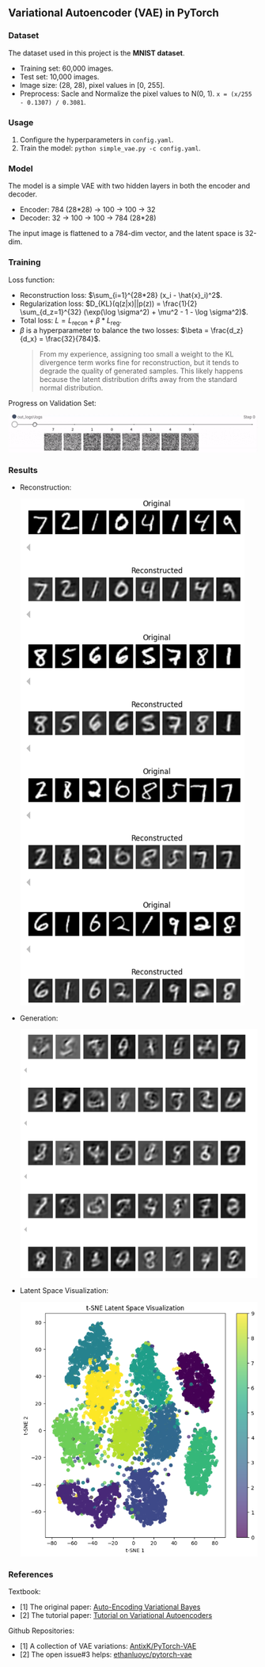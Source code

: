 
## Variational Autoencoder (VAE) in PyTorch

### Dataset
The dataset used in this project is the **MNIST dataset**.
 - Training set: 60,000 images.
 - Test set: 10,000 images.
 - Image size: (28, 28), pixel values in [0, 255].
 - Preprocess: Sacle and Normalize the pixel values to N(0, 1). `x = (x/255 - 0.1307) / 0.3081`.

### Usage
1. Configure the hyperparameters in `config.yaml`.
2. Train the model: `python simple_vae.py -c config.yaml`.

### Model
The model is a simple VAE with two hidden layers in both the encoder and decoder.
 - Encoder: 784 (28*28) $\rightarrow$ 100 $\rightarrow$ 100 $\rightarrow$ 32
 - Decoder: 32 $\rightarrow$ 100 $\rightarrow$ 100 $\rightarrow$ 784 (28*28)

The input image is flattened to a 784-dim vector, and the latent space is 32-dim.

### Training
Loss function: 
 - Reconstruction loss: $\sum_{i=1}^{28*28} (x_i - \hat{x}_i)^2$.
 - Regularization loss: $D_{KL}(q(z|x)||p(z)) = \frac{1}{2} \sum_{d_z=1}^{32} (\exp(\log \sigma^2) + \mu^2 - 1 - \log \sigma^2)$.
 - Total loss: $L = L_\text{recon} + \beta*L_\text{reg}$. 
 - $\beta$ is a hyperparameter to balance the two losses: $\beta = \frac{d_z}{d_x} = \frac{32}{784}$.
    > From my experience, assigning too small a weight to the KL divergence term works fine for reconstruction, but it tends to degrade the quality of generated samples. This likely happens because the latent distribution drifts away from the standard normal distribution.

Progress on Validation Set:

![Training Progress](./assets/progress.gif)

### Results
- Reconstruction: 
  
  ![Reconstruction](./assets/recon.png)
- Generation: 
  
  ![Generation](./assets/gen.png)
- Latent Space Visualization:
  
  ![Latent Space](./assets/tsne.png)

### References
Textbook:
 - [1] The original paper: [Auto-Encoding Variational Bayes](https://arxiv.org/abs/1312.6114)
 - [2] The tutorial paper: [Tutorial on Variational Autoencoders](https://arxiv.org/abs/1606.05908)

Github Repositories:
 - [1] A collection of VAE variations: [AntixK/PyTorch-VAE](https://github.com/AntixK/PyTorch-VAE)
 - [2] The open issue#3 helps: [ethanluoyc/pytorch-vae](https://github.com/ethanluoyc/pytorch-vae)